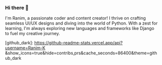 ### Hi there 👋

I'm Ranim, a passionate coder and content creator! I thrive on crafting seamless UI/UX designs and diving into the world of Python. With a zest for learning, I'm always exploring new languages and frameworks like Django to fuel my creative journey. 

[github_dark]: https://github-readme-stats.vercel.app/api?username=Ranim-K &show_icons=true&hide=contribs,prs&cache_seconds=86400&theme=github_dark
